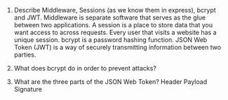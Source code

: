 <!-- Answers to the Short Answer Essay Questions go here -->

1.  Describe Middleware, Sessions (as we know them in express), bcrypt and JWT.
    Middleware is separate software that serves as the glue between two applications.
    A session is a place to store data that you want access to across requests. Every user that visits a website has a unique session.
    bcrypt is a password hashing function.
    JSON Web Token (JWT) is a way of securely transmitting information between two parties.


2.  What does bcrypt do in order to prevent attacks?

3.  What are the three parts of the JSON Web Token?
    Header
    Payload
    Signature
